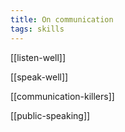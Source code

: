 ```yaml
---
title: On communication  
tags: skills  
---
```



[[listen-well]]

[[speak-well]]

[[communication-killers]]

[[public-speaking]]

